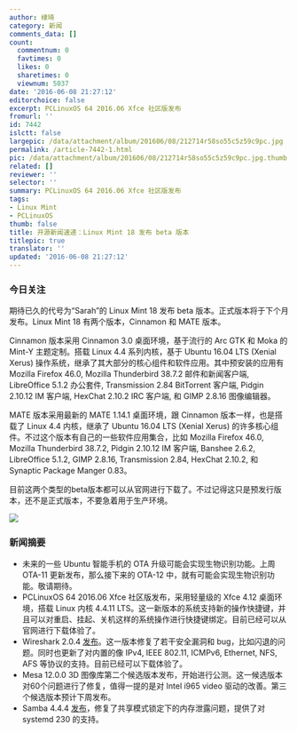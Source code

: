 ```yaml
---
author: 棣琦
category: 新闻
comments_data: []
count:
  commentnum: 0
  favtimes: 0
  likes: 0
  sharetimes: 0
  viewnum: 5037
date: '2016-06-08 21:27:12'
editorchoice: false
excerpt: PCLinuxOS 64 2016.06 Xfce 社区版发布
fromurl: ''
id: 7442
islctt: false
largepic: /data/attachment/album/201606/08/212714r58so55c5z59c9pc.jpg
permalink: /article-7442-1.html
pic: /data/attachment/album/201606/08/212714r58so55c5z59c9pc.jpg.thumb.jpg
related: []
reviewer: ''
selector: ''
summary: PCLinuxOS 64 2016.06 Xfce 社区版发布
tags:
- Linux Mint
- PCLinuxOS
thumb: false
title: 开源新闻速递：Linux Mint 18 发布 beta 版本
titlepic: true
translator: ''
updated: '2016-06-08 21:27:12'
---
```


### 今日关注


期待已久的代号为“Sarah”的 Linux Mint 18 发布 beta 版本。正式版本将于下个月发布。Linux Mint 18 有两个版本，Cinnamon 和 MATE 版本。


Cinnamon 版本采用 Cinnamon 3.0 桌面环境，基于流行的 Arc GTK 和 Moka 的 Mint-Y 主题定制。搭载 Linux 4.4 系列内核，基于 Ubuntu 16.04 LTS (Xenial Xerus) 操作系统，继承了其大部分的核心组件和软件应用。其中预安装的应用有 Mozilla Firefox 46.0, Mozilla Thunderbird 38.7.2 邮件和新闻客户端, LibreOffice 5.1.2 办公套件, Transmission 2.84 BitTorrent 客户端, Pidgin 2.10.12 IM 客户端, HexChat 2.10.2 IRC 客户端, 和 GIMP 2.8.16 图像编辑器。


MATE 版本采用最新的 MATE 1.14.1 桌面环境，跟 Cinnamon 版本一样，也是搭载了 Linux 4.4 内核，继承了 Ubuntu 16.04 LTS (Xenial Xerus) 的许多核心组件。不过这个版本有自己的一些软件应用集合，比如 Mozilla Firefox 46.0, Mozilla Thunderbird 38.7.2, Pidgin 2.10.12 IM 客户端, Banshee 2.6.2, LibreOffice 5.1.2, GIMP 2.8.16, Transmission 2.84, HexChat 2.10.2, 和 Synaptic Package Manger 0.83。


目前这两个类型的beta版本都可以从官网进行下载了。不过记得这只是预发行版本，还不是正式版本，不要急着用于生产环境。


![](/data/attachment/album/201606/08/212714r58so55c5z59c9pc.jpg)


### 新闻摘要


* 未来的一些 Ubuntu 智能手机的 OTA 升级可能会实现生物识别功能。上周 OTA-11 更新发布，那么接下来的 OTA-12 中，就有可能会实现生物识别功能。敬请期待。
* PCLinuxOS 64 2016.06 Xfce 社区版发布，采用轻量级的 Xfce 4.12 桌面环境，搭载 Linux 内核 4.4.11 LTS。这一新版本的系统支持新的操作快捷键，并且可以对重启、挂起、关机这样的系统操作进行快捷键绑定。目前已经可以从官网进行下载体验了。
* Wireshark 2.0.4 [发布](https://www.wireshark.org/docs/relnotes/wireshark-2.0.4.html)。这一版本修复了若干安全漏洞和 bug，比如闪退的问题。同时也更新了对内置的像 IPv4, IEEE 802.11, ICMPv6, Ethernet, NFS, AFS 等协议的支持。目前已经可以下载体验了。
* Mesa 12.0.0 3D 图像库第二个候选版本发布，开始进行公测。这一候选版本对60个问题进行了修复，值得一提的是对 Intel i965 video 驱动的改善。第三个候选版本预计下周发布。
* Samba 4.4.4 [发布](https://www.samba.org/samba/history/samba-4.4.4.html)，修复了共享模式锁定下的内存泄露问题，提供了对 systemd 230 的支持。